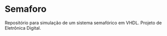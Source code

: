 # Semaforo
Repositório para simulação de um sistema semafórico em VHDL. Projeto de Eletrônica Digital.
